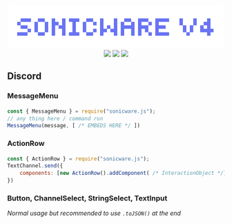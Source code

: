 <div align="center"><br>
  <img src="https://raw.githubusercontent.com/easyontop/easyontop.github.io/main/SonicwareV4.png"/>
  <br/>
  <a href="https://www.npmjs.com/package/sonicware.js"><img src="https://img.shields.io/npm/v/sonicwareutils.png"/></a>
  <a href="https://www.npmjs.com/package/sonicware.js"><img src="https://raster.shields.io/npm/dt/sonicwareutils.png"/></a>
  <img src="https://raster.shields.io/badge/Sonicware%20V4-00aa00.png"/><br>
</div>

## Discord

### MessageMenu
```js
const { MessageMenu } = require("sonicware.js");
// any thing here / command run
MessageMenu(message, [ /* EMBEDS HERE */ ])
```

### ActionRow
```js
const { ActionRow } = require("sonicware.js");
TextChannel.send({
    components: [new ActionRow().addComponent( /* InteractionObject */).toJSON()]
})
```

### Button, ChannelSelect, StringSelect, TextInput
*Normal usage but recommended to use `.toJSON()` at the end*
